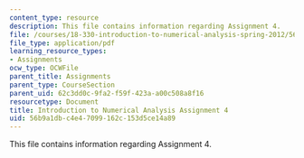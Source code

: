 ```yaml
---
content_type: resource
description: This file contains information regarding Assignment 4.
file: /courses/18-330-introduction-to-numerical-analysis-spring-2012/56b9a1dbc4e47099162c153d5ce14a89_MIT18_330S12_hw4.pdf
file_type: application/pdf
learning_resource_types:
- Assignments
ocw_type: OCWFile
parent_title: Assignments
parent_type: CourseSection
parent_uid: 62c3dd0c-9fa2-f59f-423a-a00c508a8f16
resourcetype: Document
title: Introduction to Numerical Analysis Assignment 4
uid: 56b9a1db-c4e4-7099-162c-153d5ce14a89
---
```

This file contains information regarding Assignment 4.

